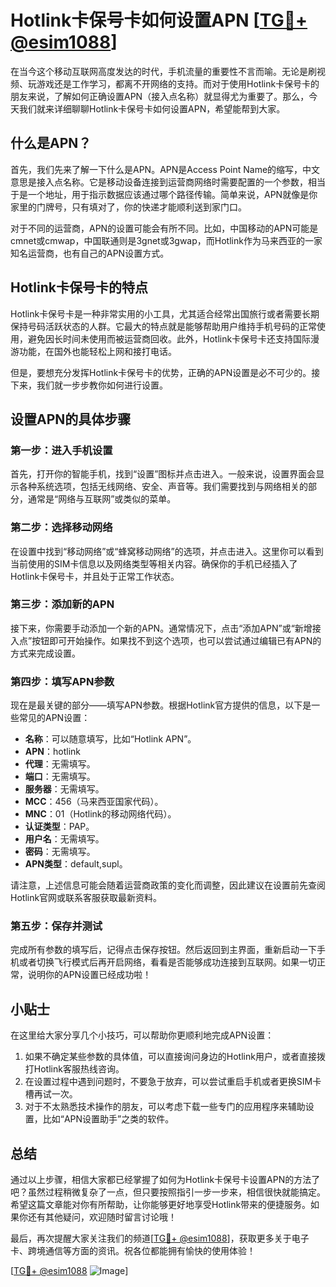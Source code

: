 # Hotlink卡保号卡如何设置APN [[TG💪+ @esim1088](https://t.me/s/esim1088)]

在当今这个移动互联网高度发达的时代，手机流量的重要性不言而喻。无论是刷视频、玩游戏还是工作学习，都离不开网络的支持。而对于使用Hotlink卡保号卡的朋友来说，了解如何正确设置APN（接入点名称）就显得尤为重要了。那么，今天我们就来详细聊聊Hotlink卡保号卡如何设置APN，希望能帮到大家。

## 什么是APN？

首先，我们先来了解一下什么是APN。APN是Access Point Name的缩写，中文意思是接入点名称。它是移动设备连接到运营商网络时需要配置的一个参数，相当于是一个地址，用于指示数据应该通过哪个路径传输。简单来说，APN就像是你家里的门牌号，只有填对了，你的快递才能顺利送到家门口。

对于不同的运营商，APN的设置可能会有所不同。比如，中国移动的APN可能是cmnet或cmwap，中国联通则是3gnet或3gwap，而Hotlink作为马来西亚的一家知名运营商，也有自己的APN设置方式。

## Hotlink卡保号卡的特点

Hotlink卡保号卡是一种非常实用的小工具，尤其适合经常出国旅行或者需要长期保持号码活跃状态的人群。它最大的特点就是能够帮助用户维持手机号码的正常使用，避免因长时间未使用而被运营商回收。此外，Hotlink卡保号卡还支持国际漫游功能，在国外也能轻松上网和接打电话。

但是，要想充分发挥Hotlink卡保号卡的优势，正确的APN设置是必不可少的。接下来，我们就一步步教你如何进行设置。

## 设置APN的具体步骤

### 第一步：进入手机设置

首先，打开你的智能手机，找到“设置”图标并点击进入。一般来说，设置界面会显示各种系统选项，包括无线网络、安全、声音等。我们需要找到与网络相关的部分，通常是“网络与互联网”或类似的菜单。

### 第二步：选择移动网络

在设置中找到“移动网络”或“蜂窝移动网络”的选项，并点击进入。这里你可以看到当前使用的SIM卡信息以及网络类型等相关内容。确保你的手机已经插入了Hotlink卡保号卡，并且处于正常工作状态。

### 第三步：添加新的APN

接下来，你需要手动添加一个新的APN。通常情况下，点击“添加APN”或“新增接入点”按钮即可开始操作。如果找不到这个选项，也可以尝试通过编辑已有APN的方式来完成设置。

### 第四步：填写APN参数

现在是最关键的部分——填写APN参数。根据Hotlink官方提供的信息，以下是一些常见的APN设置：

- **名称**：可以随意填写，比如“Hotlink APN”。
- **APN**：hotlink
- **代理**：无需填写。
- **端口**：无需填写。
- **服务器**：无需填写。
- **MCC**：456（马来西亚国家代码）。
- **MNC**：01（Hotlink的移动网络代码）。
- **认证类型**：PAP。
- **用户名**：无需填写。
- **密码**：无需填写。
- **APN类型**：default,supl。

请注意，上述信息可能会随着运营商政策的变化而调整，因此建议在设置前先查阅Hotlink官网或联系客服获取最新资料。

### 第五步：保存并测试

完成所有参数的填写后，记得点击保存按钮。然后返回到主界面，重新启动一下手机或者切换飞行模式后再开启网络，看看是否能够成功连接到互联网。如果一切正常，说明你的APN设置已经成功啦！

## 小贴士

在这里给大家分享几个小技巧，可以帮助你更顺利地完成APN设置：

1. 如果不确定某些参数的具体值，可以直接询问身边的Hotlink用户，或者直接拨打Hotlink客服热线咨询。
2. 在设置过程中遇到问题时，不要急于放弃，可以尝试重启手机或者更换SIM卡槽再试一次。
3. 对于不太熟悉技术操作的朋友，可以考虑下载一些专门的应用程序来辅助设置，比如“APN设置助手”之类的软件。

## 总结

通过以上步骤，相信大家都已经掌握了如何为Hotlink卡保号卡设置APN的方法了吧？虽然过程稍微复杂了一点，但只要按照指引一步一步来，相信很快就能搞定。希望这篇文章能对你有所帮助，让你能够更好地享受Hotlink带来的便捷服务。如果你还有其他疑问，欢迎随时留言讨论哦！

最后，再次提醒大家关注我们的频道[[TG💪+ @esim1088](https://t.me/s/esim1088)]，获取更多关于电子卡、跨境通信等方面的资讯。祝各位都能拥有愉快的使用体验！

[[TG💪+ @esim1088](https://t.me/s/esim1088) ![Image](https://i.postimg.cc/4NQfJmqS/Snipaste-2025-05-13-00-14-12.png)]